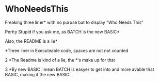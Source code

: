 # WhoNeedsThis
Freaking three liner* with no purpse but to display "Who Needs This"

Pertty Stupid if you ask me, as BATCH is the new BASIC*

Also, the README is a lie*

*Three liner in Executeable code, spaces are not not counted

2 *The Readme is kind of a lie, the *'s make up for that

3 *By new BASIC i mean BATCH is easyer to get into and more avable that BASIC, making it the new BASIC. 

